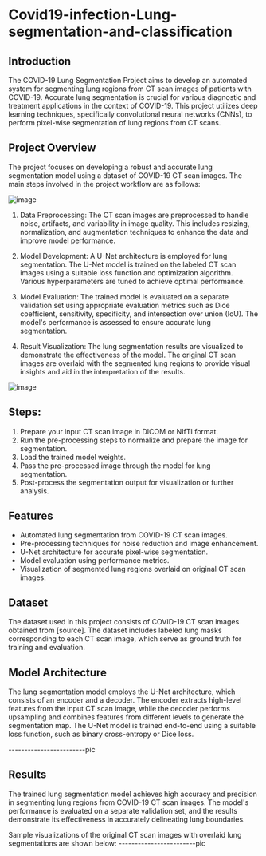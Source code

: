 # Covid19-infection-Lung-segmentation-and-classification

## Introduction
The COVID-19 Lung Segmentation Project aims to develop an automated system for segmenting lung regions from CT scan images of patients with COVID-19. Accurate lung segmentation is crucial for various diagnostic and treatment applications in the context of COVID-19. This project utilizes deep learning techniques, specifically convolutional neural networks (CNNs), to perform pixel-wise segmentation of lung regions from CT scans.

## Project Overview
The project focuses on developing a robust and accurate lung segmentation model using a dataset of COVID-19 CT scan images. The main steps involved in the project workflow are as follows:

![image](https://github.com/Nehaasah/Covid19-infection-Lung-segmentation-and-classification/assets/102512172/8d044bdf-410c-4fb2-873b-da8a6c8ef9e7)

1. Data Preprocessing: The CT scan images are preprocessed to handle noise, artifacts, and variability in image quality. This includes resizing, normalization, and augmentation techniques to enhance the data and improve model performance.

2. Model Development: A U-Net architecture is employed for lung segmentation. The U-Net model is trained on the labeled CT scan images using a suitable loss function and optimization algorithm. Various hyperparameters are tuned to achieve optimal performance.

3. Model Evaluation: The trained model is evaluated on a separate validation set using appropriate evaluation metrics such as Dice coefficient, sensitivity, specificity, and intersection over union (IoU). The model's performance is assessed to ensure accurate lung segmentation.

4. Result Visualization: The lung segmentation results are visualized to demonstrate the effectiveness of the model. The original CT scan images are overlaid with the segmented lung regions to provide visual insights and aid in the interpretation of the results.
   
![image](https://github.com/Nehaasah/Covid19-infection-Lung-segmentation-and-classification/assets/102512172/8ade4a00-227c-40c4-b418-b3852e39ffa2)

## Steps:

1. Prepare your input CT scan image in DICOM or NIfTI format.
2. Run the pre-processing steps to normalize and prepare the image for segmentation.
3. Load the trained model weights.
4. Pass the pre-processed image through the model for lung segmentation.
5. Post-process the segmentation output for visualization or further analysis.

## Features
- Automated lung segmentation from COVID-19 CT scan images.
- Pre-processing techniques for noise reduction and image enhancement.
- U-Net architecture for accurate pixel-wise segmentation.
- Model evaluation using performance metrics.
- Visualization of segmented lung regions overlaid on original CT scan images.

## Dataset
The dataset used in this project consists of COVID-19 CT scan images obtained from [source]. The dataset includes labeled lung masks corresponding to each CT scan image, which serve as ground truth for training and evaluation.

## Model Architecture
The lung segmentation model employs the U-Net architecture, which consists of an encoder and a decoder. The encoder extracts high-level features from the input CT scan image, while the decoder performs upsampling and combines features from different levels to generate the segmentation map. The U-Net model is trained end-to-end using a suitable loss function, such as binary cross-entropy or Dice loss.

------------------------pic

## Results
The trained lung segmentation model achieves high accuracy and precision in segmenting lung regions from COVID-19 CT scan images. The model's performance is evaluated on a separate validation set, and the results demonstrate its effectiveness in accurately delineating lung boundaries.

Sample visualizations of the original CT scan images with overlaid lung segmentations are shown below:
------------------------pic
